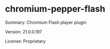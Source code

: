 #           chromium-pepper-flash
 
Summary:        Chromium Flash player plugin
 
Version:        21.0.0.197
 
License:        Proprietary
 
